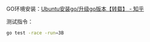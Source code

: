 
GO环境安装：[Ubuntu安装go/升级go版本【转载】 - 知乎](https://zhuanlan.zhihu.com/p/453462046)

测试指令：
```bash
go test -race -run=3B
```





































